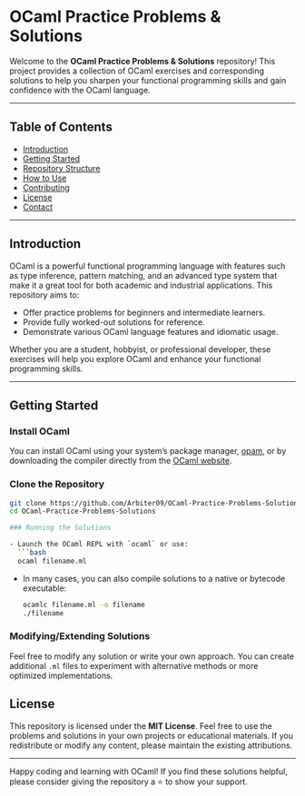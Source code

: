 # OCaml Practice Problems & Solutions

Welcome to the **OCaml Practice Problems & Solutions** repository! This project provides a collection of OCaml exercises and corresponding solutions to help you sharpen your functional programming skills and gain confidence with the OCaml language.

---

## Table of Contents

- [Introduction](#introduction)
- [Getting Started](#getting-started)
- [Repository Structure](#repository-structure)
- [How to Use](#how-to-use)
- [Contributing](#contributing)
- [License](#license)
- [Contact](#contact)

---

## Introduction

OCaml is a powerful functional programming language with features such as type inference, pattern matching, and an advanced type system that make it a great tool for both academic and industrial applications. This repository aims to:

- Offer practice problems for beginners and intermediate learners.
- Provide fully worked-out solutions for reference.
- Demonstrate various OCaml language features and idiomatic usage.

Whether you are a student, hobbyist, or professional developer, these exercises will help you explore OCaml and enhance your functional programming skills.

---

## Getting Started

### Install OCaml

You can install OCaml using your system’s package manager, [opam](https://opam.ocaml.org/), or by downloading the compiler directly from the [OCaml website](https://ocaml.org/).

### Clone the Repository

````bash
git clone https://github.com/Arbiter09/OCaml-Practice-Problems-Solutions.git
cd OCaml-Practice-Problems-Solutions

### Running the Solutions

- Launch the OCaml REPL with `ocaml` or use:
  ```bash
  ocaml filename.ml
````

- In many cases, you can also compile solutions to a native or bytecode executable:
  ```bash
  ocamlc filename.ml -o filename
  ./filename
  ```

### Modifying/Extending Solutions

Feel free to modify any solution or write your own approach. You can create additional `.ml` files to experiment with alternative methods or more optimized implementations.

## License

This repository is licensed under the **MIT License**. Feel free to use the problems and solutions in your own projects or educational materials. If you redistribute or modify any content, please maintain the existing attributions.

---

Happy coding and learning with OCaml! If you find these solutions helpful, please consider giving the repository a ⭐ to show your support.

```

```
